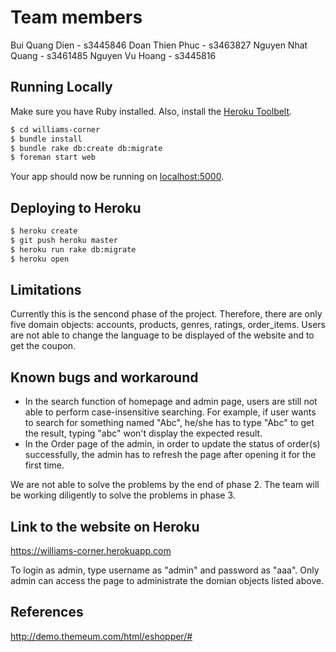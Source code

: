 # Team members

Bui Quang Dien - s3445846
Doan Thien Phuc - s3463827
Nguyen Nhat Quang - s3461485
Nguyen Vu Hoang - s3445816

## Running Locally

Make sure you have Ruby installed.  Also, install the [Heroku Toolbelt](https://toolbelt.heroku.com/).

```sh
$ cd williams-corner
$ bundle install
$ bundle rake db:create db:migrate
$ foreman start web
```

Your app should now be running on [localhost:5000](http://localhost:5000/).

## Deploying to Heroku

```sh
$ heroku create
$ git push heroku master
$ heroku run rake db:migrate
$ heroku open
```

## Limitations
Currently this is the sencond phase of the project. Therefore, there are only five domain objects: accounts, products, genres, ratings, order_items.
Users are not able to change the language to be displayed of the website and to get the coupon. 

## Known bugs and workaround
- In the search function of homepage and admin page, users are still not able to perform case-insensitive searching. For example, 
if user wants to search for something named "Abc", he/she has to type "Abc" to get the result, typing "abc" won't display the expected result.
- In the Order page of the admin, in order to update the status of order(s) successfully, the admin has to refresh the page after opening it for 
the first time.

We are not able to solve the problems by the end of phase 2. The team will be working diligently to solve the problems in phase 3.

## Link to the website on Heroku 
https://williams-corner.herokuapp.com

To login as admin, type username as "admin" and password as "aaa". Only admin can access the page to administrate the domian objects listed above.


## References
http://demo.themeum.com/html/eshopper/#


